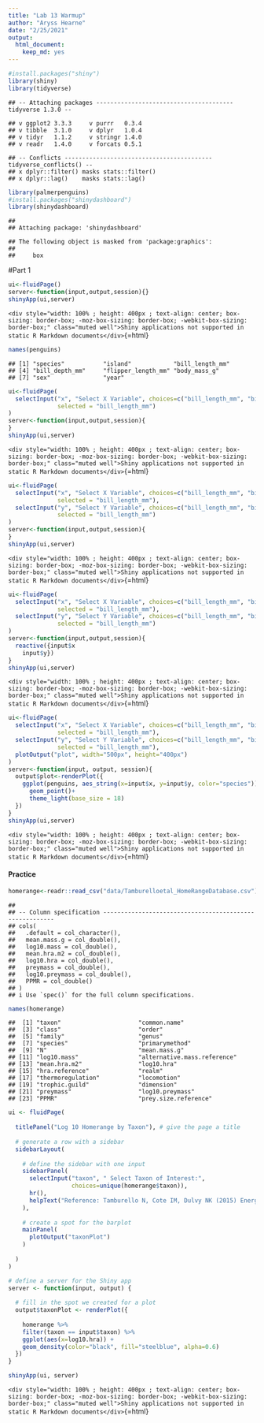 ```yaml
---
title: "Lab 13 Warmup"
author: "Aryss Hearne"
date: "2/25/2021"
output: 
  html_document: 
    keep_md: yes
---
```





```r
#install.packages("shiny")
library(shiny)
library(tidyverse)
```

```
## -- Attaching packages --------------------------------------- tidyverse 1.3.0 --
```

```
## v ggplot2 3.3.3     v purrr   0.3.4
## v tibble  3.1.0     v dplyr   1.0.4
## v tidyr   1.1.2     v stringr 1.4.0
## v readr   1.4.0     v forcats 0.5.1
```

```
## -- Conflicts ------------------------------------------ tidyverse_conflicts() --
## x dplyr::filter() masks stats::filter()
## x dplyr::lag()    masks stats::lag()
```

```r
library(palmerpenguins)
#install.packages("shinydashboard")
library(shinydashboard)
```

```
## 
## Attaching package: 'shinydashboard'
```

```
## The following object is masked from 'package:graphics':
## 
##     box
```

#Part 1


```r
ui<-fluidPage()
server<-function(input,output,session){}
shinyApp(ui,server)
```

`<div style="width: 100% ; height: 400px ; text-align: center; box-sizing: border-box; -moz-box-sizing: border-box; -webkit-box-sizing: border-box;" class="muted well">Shiny applications not supported in static R Markdown documents</div>`{=html}


```r
names(penguins)
```

```
## [1] "species"           "island"            "bill_length_mm"   
## [4] "bill_depth_mm"     "flipper_length_mm" "body_mass_g"      
## [7] "sex"               "year"
```

```r
ui<-fluidPage(
  selectInput("x", "Select X Variable", choices=c("bill_length_mm", "bill_depth_mm", "flipper_length_mm", "body_mass_g"),
              selected = "bill_length_mm")
)
server<-function(input,output,session){
}
shinyApp(ui,server)
```

`<div style="width: 100% ; height: 400px ; text-align: center; box-sizing: border-box; -moz-box-sizing: border-box; -webkit-box-sizing: border-box;" class="muted well">Shiny applications not supported in static R Markdown documents</div>`{=html}


```r
ui<-fluidPage(
  selectInput("x", "Select X Variable", choices=c("bill_length_mm", "bill_depth_mm", "flipper_length_mm", "body_mass_g"),
              selected = "bill_length_mm"),
  selectInput("y", "Select Y Variable", choices=c("bill_length_mm", "bill_depth_mm", "flipper_length_mm", "body_mass_g"),
              selected = "bill_length_mm")
)
server<-function(input,output,session){
}
shinyApp(ui,server)
```

`<div style="width: 100% ; height: 400px ; text-align: center; box-sizing: border-box; -moz-box-sizing: border-box; -webkit-box-sizing: border-box;" class="muted well">Shiny applications not supported in static R Markdown documents</div>`{=html}


```r
ui<-fluidPage(
  selectInput("x", "Select X Variable", choices=c("bill_length_mm", "bill_depth_mm", "flipper_length_mm", "body_mass_g"),
              selected = "bill_length_mm"),
  selectInput("y", "Select Y Variable", choices=c("bill_length_mm", "bill_depth_mm", "flipper_length_mm", "body_mass_g"),
              selected = "bill_length_mm")
)
server<-function(input,output,session){
  reactive({input$x
    input$y})
}
shinyApp(ui,server)
```

`<div style="width: 100% ; height: 400px ; text-align: center; box-sizing: border-box; -moz-box-sizing: border-box; -webkit-box-sizing: border-box;" class="muted well">Shiny applications not supported in static R Markdown documents</div>`{=html}


```r
ui<-fluidPage(
  selectInput("x", "Select X Variable", choices=c("bill_length_mm", "bill_depth_mm", "flipper_length_mm", "body_mass_g"),
              selected = "bill_length_mm"),
  selectInput("y", "Select Y Variable", choices=c("bill_length_mm", "bill_depth_mm", "flipper_length_mm", "body_mass_g"),
              selected = "bill_length_mm"),
  plotOutput("plot", width="500px", height="400px")
)
server<-function(input, output, session){
  output$plot<-renderPlot({
    ggplot(penguins, aes_string(x=input$x, y=input$y, color="species"))+
      geom_point()+
      theme_light(base_size = 18)
  })
}
shinyApp(ui,server)
```

`<div style="width: 100% ; height: 400px ; text-align: center; box-sizing: border-box; -moz-box-sizing: border-box; -webkit-box-sizing: border-box;" class="muted well">Shiny applications not supported in static R Markdown documents</div>`{=html}
#### Practice


```r
homerange<-readr::read_csv("data/Tamburelloetal_HomeRangeDatabase.csv")
```

```
## 
## -- Column specification --------------------------------------------------------
## cols(
##   .default = col_character(),
##   mean.mass.g = col_double(),
##   log10.mass = col_double(),
##   mean.hra.m2 = col_double(),
##   log10.hra = col_double(),
##   preymass = col_double(),
##   log10.preymass = col_double(),
##   PPMR = col_double()
## )
## i Use `spec()` for the full column specifications.
```

```r
names(homerange)
```

```
##  [1] "taxon"                      "common.name"               
##  [3] "class"                      "order"                     
##  [5] "family"                     "genus"                     
##  [7] "species"                    "primarymethod"             
##  [9] "N"                          "mean.mass.g"               
## [11] "log10.mass"                 "alternative.mass.reference"
## [13] "mean.hra.m2"                "log10.hra"                 
## [15] "hra.reference"              "realm"                     
## [17] "thermoregulation"           "locomotion"                
## [19] "trophic.guild"              "dimension"                 
## [21] "preymass"                   "log10.preymass"            
## [23] "PPMR"                       "prey.size.reference"
```


```r
ui <- fluidPage(    
  
  titlePanel("Log 10 Homerange by Taxon"), # give the page a title
  
  # generate a row with a sidebar
  sidebarLayout(      
    
    # define the sidebar with one input
    sidebarPanel(
      selectInput("taxon", " Select Taxon of Interest:", 
                  choices=unique(homerange$taxon)),
      hr(),
      helpText("Reference: Tamburello N, Cote IM, Dulvy NK (2015) Energy and the scaling of animal space use. The American Naturalist 186(2):196-211.")
    ),
    
    # create a spot for the barplot
    mainPanel(
      plotOutput("taxonPlot")  
    )
    
  )
)

# define a server for the Shiny app
server <- function(input, output) {
  
  # fill in the spot we created for a plot
  output$taxonPlot <- renderPlot({
    
    homerange %>% 
    filter(taxon == input$taxon) %>% 
    ggplot(aes(x=log10.hra)) + 
    geom_density(color="black", fill="steelblue", alpha=0.6)
  })
}

shinyApp(ui, server)
```

`<div style="width: 100% ; height: 400px ; text-align: center; box-sizing: border-box; -moz-box-sizing: border-box; -webkit-box-sizing: border-box;" class="muted well">Shiny applications not supported in static R Markdown documents</div>`{=html}


